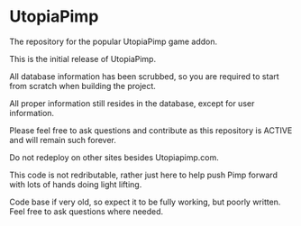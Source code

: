 UtopiaPimp
==========

The repository for the popular UtopiaPimp game addon.

This is the initial release of UtopiaPimp.

All database information has been scrubbed, so you are required to start from scratch when building the project.

All proper information still resides in the database, except for user information.

Please feel free to ask questions and contribute as this repository is ACTIVE and will remain such forever.

Do not redeploy on other sites besides Utopiapimp.com.

This code is not redributable, rather just here to help push Pimp forward with lots of hands doing light lifting.

Code base if very old, so expect it to be fully working, but poorly written.  Feel free to ask questions where needed.

